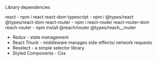 Library dependencies

react - npm i react react-dom 
typescript - npm i @types/react @types/react-dom
react-router - npm i react-router react-router-dom
reach-router - npm install @reach/router @types/reach__router


- Redux - state management
- React Thunk - middleware  manages side-effects/ network requests
- Reselect - a simple selector library. 
- Styled Components - Css

